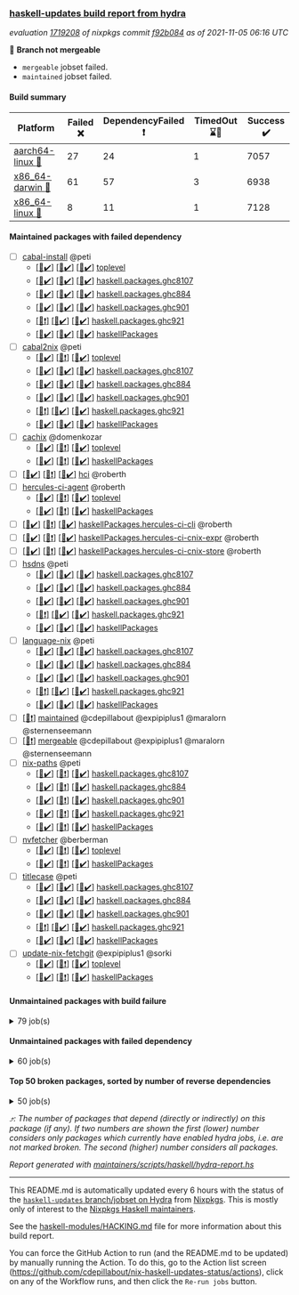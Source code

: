 ### [haskell-updates build report from hydra](https://hydra.nixos.org/jobset/nixpkgs/haskell-updates)
*evaluation [1719208](https://hydra.nixos.org/eval/1719208) of nixpkgs commit [f92b084](https://github.com/NixOS/nixpkgs/commits/f92b08416d2fce4e61c5c32412962957537d720b) as of 2021-11-05 06:16 UTC*

:red_circle: **Branch not mergeable**
  * `mergeable` jobset failed.
  * `maintained` jobset failed.

#### Build summary

 | Platform | Failed :x: | DependencyFailed :heavy_exclamation_mark: | TimedOut :hourglass::no_entry_sign: | Success :heavy_check_mark: | 
 | --- | --- | --- | --- | --- | 
 | [aarch64-linux :iphone:](https://hydra.nixos.org/eval/1719208?filter=.aarch64-linux) | 27 | 24 | 1 | 7057 | 
 | [x86_64-darwin :apple:](https://hydra.nixos.org/eval/1719208?filter=.x86_64-darwin) | 61 | 57 | 3 | 6938 | 
 | [x86_64-linux :penguin:](https://hydra.nixos.org/eval/1719208?filter=.x86_64-linux) | 8 | 11 | 1 | 7128 | 
#### Maintained packages with failed dependency
- [ ] [cabal-install](https://hydra.nixos.org/eval/1719208?filter=cabal-install) @peti
  - [[:iphone::heavy_check_mark:]](https://hydra.nixos.org/build/157455409) [[:apple::heavy_check_mark:]](https://hydra.nixos.org/build/157451120) [[:penguin::heavy_check_mark:]](https://hydra.nixos.org/build/157451612) [toplevel](https://hydra.nixos.org/eval/1719208?filter=cabal-install)
  - [[:iphone::heavy_check_mark:]](https://hydra.nixos.org/build/157449738) [[:apple::heavy_check_mark:]](https://hydra.nixos.org/build/157446437) [[:penguin::heavy_check_mark:]](https://hydra.nixos.org/build/157460937) [haskell.packages.ghc8107](https://hydra.nixos.org/eval/1719208?filter=haskell.packages.ghc8107.cabal-install)
  - [[:iphone::heavy_check_mark:]](https://hydra.nixos.org/build/157456335) [[:apple::heavy_check_mark:]](https://hydra.nixos.org/build/157455400) [[:penguin::heavy_check_mark:]](https://hydra.nixos.org/build/157454221) [haskell.packages.ghc884](https://hydra.nixos.org/eval/1719208?filter=haskell.packages.ghc884.cabal-install)
  - [[:iphone::heavy_check_mark:]](https://hydra.nixos.org/build/157446365) [[:apple::heavy_check_mark:]](https://hydra.nixos.org/build/157446862) [[:penguin::heavy_check_mark:]](https://hydra.nixos.org/build/157451405) [haskell.packages.ghc901](https://hydra.nixos.org/eval/1719208?filter=haskell.packages.ghc901.cabal-install)
  - [[:iphone::heavy_exclamation_mark:]](https://hydra.nixos.org/build/157452727) [[:apple::heavy_check_mark:]](https://hydra.nixos.org/build/157459035) [[:penguin::heavy_check_mark:]](https://hydra.nixos.org/build/157459948) [haskell.packages.ghc921](https://hydra.nixos.org/eval/1719208?filter=haskell.packages.ghc921.cabal-install)
  - [[:iphone::heavy_check_mark:]](https://hydra.nixos.org/build/157449021) [[:apple::heavy_check_mark:]](https://hydra.nixos.org/build/157445555) [[:penguin::heavy_check_mark:]](https://hydra.nixos.org/build/157451869) [haskellPackages](https://hydra.nixos.org/eval/1719208?filter=haskellPackages.cabal-install)
- [ ] [cabal2nix](https://hydra.nixos.org/eval/1719208?filter=cabal2nix) @peti
  - [[:iphone::heavy_check_mark:]](https://hydra.nixos.org/build/157552391) [[:apple::heavy_exclamation_mark:]](https://hydra.nixos.org/build/157552399) [[:penguin::heavy_check_mark:]](https://hydra.nixos.org/build/157552388) [toplevel](https://hydra.nixos.org/eval/1719208?filter=cabal2nix)
  - [[:iphone::heavy_check_mark:]](https://hydra.nixos.org/build/157464422) [[:apple::heavy_check_mark:]](https://hydra.nixos.org/build/157450624) [[:penguin::heavy_check_mark:]](https://hydra.nixos.org/build/157446123) [haskell.packages.ghc8107](https://hydra.nixos.org/eval/1719208?filter=haskell.packages.ghc8107.cabal2nix)
  - [[:iphone::heavy_check_mark:]](https://hydra.nixos.org/build/157456314) [[:apple::heavy_check_mark:]](https://hydra.nixos.org/build/157463749) [[:penguin::heavy_check_mark:]](https://hydra.nixos.org/build/157457258) [haskell.packages.ghc884](https://hydra.nixos.org/eval/1719208?filter=haskell.packages.ghc884.cabal2nix)
  - [[:iphone::heavy_check_mark:]](https://hydra.nixos.org/build/157448906) [[:apple::heavy_check_mark:]](https://hydra.nixos.org/build/157445774) [[:penguin::heavy_check_mark:]](https://hydra.nixos.org/build/157459817) [haskell.packages.ghc901](https://hydra.nixos.org/eval/1719208?filter=haskell.packages.ghc901.cabal2nix)
  - [[:iphone::heavy_exclamation_mark:]](https://hydra.nixos.org/build/157452945) [[:apple::heavy_check_mark:]](https://hydra.nixos.org/build/157451248) [[:penguin::heavy_check_mark:]](https://hydra.nixos.org/build/157462243) [haskell.packages.ghc921](https://hydra.nixos.org/eval/1719208?filter=haskell.packages.ghc921.cabal2nix)
  - [[:iphone::heavy_check_mark:]](https://hydra.nixos.org/build/157461736) [[:apple::heavy_check_mark:]](https://hydra.nixos.org/build/157457455) [[:penguin::heavy_check_mark:]](https://hydra.nixos.org/build/157462337) [haskellPackages](https://hydra.nixos.org/eval/1719208?filter=haskellPackages.cabal2nix)
- [ ] [cachix](https://hydra.nixos.org/eval/1719208?filter=cachix) @domenkozar
  - [[:iphone::heavy_check_mark:]](https://hydra.nixos.org/build/157552380) [[:apple::heavy_exclamation_mark:]](https://hydra.nixos.org/build/157552402) [[:penguin::heavy_check_mark:]](https://hydra.nixos.org/build/157552446) [toplevel](https://hydra.nixos.org/eval/1719208?filter=cachix)
  - [[:iphone::heavy_check_mark:]](https://hydra.nixos.org/build/157552392) [[:apple::heavy_exclamation_mark:]](https://hydra.nixos.org/build/157552396) [[:penguin::heavy_check_mark:]](https://hydra.nixos.org/build/157552407) [haskellPackages](https://hydra.nixos.org/eval/1719208?filter=haskellPackages.cachix)
- [ ] [[:iphone::heavy_check_mark:]](https://hydra.nixos.org/build/157552408) [[:apple::heavy_exclamation_mark:]](https://hydra.nixos.org/build/157552438) [[:penguin::heavy_check_mark:]](https://hydra.nixos.org/build/157552413) [hci](https://hydra.nixos.org/eval/1719208?filter=hci) @roberth
- [ ] [hercules-ci-agent](https://hydra.nixos.org/eval/1719208?filter=hercules-ci-agent) @roberth
  - [[:iphone::heavy_check_mark:]](https://hydra.nixos.org/build/157552443) [[:apple::heavy_exclamation_mark:]](https://hydra.nixos.org/build/157552425) [[:penguin::heavy_check_mark:]](https://hydra.nixos.org/build/157552405) [toplevel](https://hydra.nixos.org/eval/1719208?filter=hercules-ci-agent)
  - [[:iphone::heavy_check_mark:]](https://hydra.nixos.org/build/157552429) [[:apple::heavy_exclamation_mark:]](https://hydra.nixos.org/build/157552401) [[:penguin::heavy_check_mark:]](https://hydra.nixos.org/build/157552421) [haskellPackages](https://hydra.nixos.org/eval/1719208?filter=haskellPackages.hercules-ci-agent)
- [ ] [[:iphone::heavy_check_mark:]](https://hydra.nixos.org/build/157552426) [[:apple::heavy_exclamation_mark:]](https://hydra.nixos.org/build/157552437) [[:penguin::heavy_check_mark:]](https://hydra.nixos.org/build/157552427) [haskellPackages.hercules-ci-cli](https://hydra.nixos.org/eval/1719208?filter=haskellPackages.hercules-ci-cli) @roberth
- [ ] [[:iphone::heavy_check_mark:]](https://hydra.nixos.org/build/157552450) [[:apple::heavy_exclamation_mark:]](https://hydra.nixos.org/build/157552414) [[:penguin::heavy_check_mark:]](https://hydra.nixos.org/build/157552397) [haskellPackages.hercules-ci-cnix-expr](https://hydra.nixos.org/eval/1719208?filter=haskellPackages.hercules-ci-cnix-expr) @roberth
- [ ] [[:iphone::heavy_check_mark:]](https://hydra.nixos.org/build/157552410) [[:apple::heavy_exclamation_mark:]](https://hydra.nixos.org/build/157552395) [[:penguin::heavy_check_mark:]](https://hydra.nixos.org/build/157552439) [haskellPackages.hercules-ci-cnix-store](https://hydra.nixos.org/eval/1719208?filter=haskellPackages.hercules-ci-cnix-store) @roberth
- [ ] [hsdns](https://hydra.nixos.org/eval/1719208?filter=hsdns) @peti
  - [[:iphone::heavy_check_mark:]](https://hydra.nixos.org/build/157455771) [[:apple::heavy_check_mark:]](https://hydra.nixos.org/build/157445452) [[:penguin::heavy_check_mark:]](https://hydra.nixos.org/build/157464988) [haskell.packages.ghc8107](https://hydra.nixos.org/eval/1719208?filter=haskell.packages.ghc8107.hsdns)
  - [[:iphone::heavy_check_mark:]](https://hydra.nixos.org/build/157464805) [[:apple::heavy_check_mark:]](https://hydra.nixos.org/build/157449356) [[:penguin::heavy_check_mark:]](https://hydra.nixos.org/build/157465795) [haskell.packages.ghc884](https://hydra.nixos.org/eval/1719208?filter=haskell.packages.ghc884.hsdns)
  - [[:iphone::heavy_check_mark:]](https://hydra.nixos.org/build/157453106) [[:apple::heavy_check_mark:]](https://hydra.nixos.org/build/157453898) [[:penguin::heavy_check_mark:]](https://hydra.nixos.org/build/157446581) [haskell.packages.ghc901](https://hydra.nixos.org/eval/1719208?filter=haskell.packages.ghc901.hsdns)
  - [[:iphone::heavy_exclamation_mark:]](https://hydra.nixos.org/build/157455637) [[:apple::heavy_check_mark:]](https://hydra.nixos.org/build/157450546) [[:penguin::heavy_check_mark:]](https://hydra.nixos.org/build/157454101) [haskell.packages.ghc921](https://hydra.nixos.org/eval/1719208?filter=haskell.packages.ghc921.hsdns)
  - [[:iphone::heavy_check_mark:]](https://hydra.nixos.org/build/157457443) [[:apple::heavy_check_mark:]](https://hydra.nixos.org/build/157447464) [[:penguin::heavy_check_mark:]](https://hydra.nixos.org/build/157466761) [haskellPackages](https://hydra.nixos.org/eval/1719208?filter=haskellPackages.hsdns)
- [ ] [language-nix](https://hydra.nixos.org/eval/1719208?filter=language-nix) @peti
  - [[:iphone::heavy_check_mark:]](https://hydra.nixos.org/build/157456376) [[:apple::heavy_check_mark:]](https://hydra.nixos.org/build/157455115) [[:penguin::heavy_check_mark:]](https://hydra.nixos.org/build/157448184) [haskell.packages.ghc8107](https://hydra.nixos.org/eval/1719208?filter=haskell.packages.ghc8107.language-nix)
  - [[:iphone::heavy_check_mark:]](https://hydra.nixos.org/build/157454331) [[:apple::heavy_check_mark:]](https://hydra.nixos.org/build/157449121) [[:penguin::heavy_check_mark:]](https://hydra.nixos.org/build/157455444) [haskell.packages.ghc884](https://hydra.nixos.org/eval/1719208?filter=haskell.packages.ghc884.language-nix)
  - [[:iphone::heavy_check_mark:]](https://hydra.nixos.org/build/157464989) [[:apple::heavy_check_mark:]](https://hydra.nixos.org/build/157463233) [[:penguin::heavy_check_mark:]](https://hydra.nixos.org/build/157465229) [haskell.packages.ghc901](https://hydra.nixos.org/eval/1719208?filter=haskell.packages.ghc901.language-nix)
  - [[:iphone::heavy_exclamation_mark:]](https://hydra.nixos.org/build/157464591) [[:apple::heavy_check_mark:]](https://hydra.nixos.org/build/157452165) [[:penguin::heavy_check_mark:]](https://hydra.nixos.org/build/157446635) [haskell.packages.ghc921](https://hydra.nixos.org/eval/1719208?filter=haskell.packages.ghc921.language-nix)
  - [[:iphone::heavy_check_mark:]](https://hydra.nixos.org/build/157450337) [[:apple::heavy_check_mark:]](https://hydra.nixos.org/build/157466421) [[:penguin::heavy_check_mark:]](https://hydra.nixos.org/build/157453533) [haskellPackages](https://hydra.nixos.org/eval/1719208?filter=haskellPackages.language-nix)
- [ ] [[:penguin::heavy_exclamation_mark:]](https://hydra.nixos.org/build/157552375) [maintained](https://hydra.nixos.org/eval/1719208?filter=maintained) @cdepillabout @expipiplus1 @maralorn @sternenseemann
- [ ] [[:penguin::heavy_exclamation_mark:]](https://hydra.nixos.org/build/157552440) [mergeable](https://hydra.nixos.org/eval/1719208?filter=mergeable) @cdepillabout @expipiplus1 @maralorn @sternenseemann
- [ ] [nix-paths](https://hydra.nixos.org/eval/1719208?filter=nix-paths) @peti
  - [[:iphone::heavy_check_mark:]](https://hydra.nixos.org/build/157552448) [[:apple::heavy_exclamation_mark:]](https://hydra.nixos.org/build/157552447) [[:penguin::heavy_check_mark:]](https://hydra.nixos.org/build/157552422) [haskell.packages.ghc8107](https://hydra.nixos.org/eval/1719208?filter=haskell.packages.ghc8107.nix-paths)
  - [[:iphone::heavy_check_mark:]](https://hydra.nixos.org/build/157552431) [[:apple::heavy_exclamation_mark:]](https://hydra.nixos.org/build/157552390) [[:penguin::heavy_check_mark:]](https://hydra.nixos.org/build/157552409) [haskell.packages.ghc884](https://hydra.nixos.org/eval/1719208?filter=haskell.packages.ghc884.nix-paths)
  - [[:iphone::heavy_check_mark:]](https://hydra.nixos.org/build/157552432) [[:apple::heavy_exclamation_mark:]](https://hydra.nixos.org/build/157552386) [[:penguin::heavy_check_mark:]](https://hydra.nixos.org/build/157552419) [haskell.packages.ghc901](https://hydra.nixos.org/eval/1719208?filter=haskell.packages.ghc901.nix-paths)
  - [[:iphone::heavy_check_mark:]](https://hydra.nixos.org/build/157552393) [[:apple::heavy_exclamation_mark:]](https://hydra.nixos.org/build/157552383) [[:penguin::heavy_check_mark:]](https://hydra.nixos.org/build/157552385) [haskell.packages.ghc921](https://hydra.nixos.org/eval/1719208?filter=haskell.packages.ghc921.nix-paths)
  - [[:iphone::heavy_check_mark:]](https://hydra.nixos.org/build/157552384) [[:apple::heavy_exclamation_mark:]](https://hydra.nixos.org/build/157552420) [[:penguin::heavy_check_mark:]](https://hydra.nixos.org/build/157552398) [haskellPackages](https://hydra.nixos.org/eval/1719208?filter=haskellPackages.nix-paths)
- [ ] [nvfetcher](https://hydra.nixos.org/eval/1719208?filter=nvfetcher) @berberman
  - [[:iphone::heavy_check_mark:]](https://hydra.nixos.org/build/157552416) [[:apple::heavy_exclamation_mark:]](https://hydra.nixos.org/build/157552433) [[:penguin::heavy_check_mark:]](https://hydra.nixos.org/build/157552451) [toplevel](https://hydra.nixos.org/eval/1719208?filter=nvfetcher)
  - [[:iphone::heavy_check_mark:]](https://hydra.nixos.org/build/157552412) [[:apple::heavy_exclamation_mark:]](https://hydra.nixos.org/build/157552404) [[:penguin::heavy_check_mark:]](https://hydra.nixos.org/build/157552436) [haskellPackages](https://hydra.nixos.org/eval/1719208?filter=haskellPackages.nvfetcher)
- [ ] [titlecase](https://hydra.nixos.org/eval/1719208?filter=titlecase) @peti
  - [[:iphone::heavy_check_mark:]](https://hydra.nixos.org/build/157461002) [[:apple::heavy_check_mark:]](https://hydra.nixos.org/build/157456509) [[:penguin::heavy_check_mark:]](https://hydra.nixos.org/build/157462297) [haskell.packages.ghc8107](https://hydra.nixos.org/eval/1719208?filter=haskell.packages.ghc8107.titlecase)
  - [[:iphone::heavy_check_mark:]](https://hydra.nixos.org/build/157446339) [[:apple::heavy_check_mark:]](https://hydra.nixos.org/build/157459066) [[:penguin::heavy_check_mark:]](https://hydra.nixos.org/build/157458763) [haskell.packages.ghc884](https://hydra.nixos.org/eval/1719208?filter=haskell.packages.ghc884.titlecase)
  - [[:iphone::heavy_check_mark:]](https://hydra.nixos.org/build/157445602) [[:apple::heavy_check_mark:]](https://hydra.nixos.org/build/157458673) [[:penguin::heavy_check_mark:]](https://hydra.nixos.org/build/157458432) [haskell.packages.ghc901](https://hydra.nixos.org/eval/1719208?filter=haskell.packages.ghc901.titlecase)
  - [[:iphone::heavy_exclamation_mark:]](https://hydra.nixos.org/build/157446219) [[:apple::heavy_check_mark:]](https://hydra.nixos.org/build/157462136) [[:penguin::heavy_check_mark:]](https://hydra.nixos.org/build/157461071) [haskell.packages.ghc921](https://hydra.nixos.org/eval/1719208?filter=haskell.packages.ghc921.titlecase)
  - [[:iphone::heavy_check_mark:]](https://hydra.nixos.org/build/157461080) [[:apple::heavy_check_mark:]](https://hydra.nixos.org/build/157463891) [[:penguin::heavy_check_mark:]](https://hydra.nixos.org/build/157456050) [haskellPackages](https://hydra.nixos.org/eval/1719208?filter=haskellPackages.titlecase)
- [ ] [update-nix-fetchgit](https://hydra.nixos.org/eval/1719208?filter=update-nix-fetchgit) @expipiplus1 @sorki
  - [[:iphone::heavy_check_mark:]](https://hydra.nixos.org/build/157552445) [[:apple::heavy_exclamation_mark:]](https://hydra.nixos.org/build/157552435) [[:penguin::heavy_check_mark:]](https://hydra.nixos.org/build/157552379) [toplevel](https://hydra.nixos.org/eval/1719208?filter=update-nix-fetchgit)
  - [[:iphone::heavy_check_mark:]](https://hydra.nixos.org/build/157552449) [[:apple::heavy_exclamation_mark:]](https://hydra.nixos.org/build/157552415) [[:penguin::heavy_check_mark:]](https://hydra.nixos.org/build/157552403) [haskellPackages](https://hydra.nixos.org/eval/1719208?filter=haskellPackages.update-nix-fetchgit)
#### Unmaintained packages with build failure
<details><summary>79 job(s) </summary>

- [ ] [[:iphone::heavy_check_mark:]](https://hydra.nixos.org/build/157462152) [[:apple::x:]](https://hydra.nixos.org/build/157461027) [[:penguin::heavy_check_mark:]](https://hydra.nixos.org/build/157459832) [haskellPackages.sdp](https://hydra.nixos.org/eval/1719208?filter=haskellPackages.sdp)  :arrow_heading_up: 9 | 9
- [ ] [[:iphone::heavy_check_mark:]](https://hydra.nixos.org/build/157450265) [[:apple::x:]](https://hydra.nixos.org/build/157451036) [[:penguin::heavy_check_mark:]](https://hydra.nixos.org/build/157464852) [haskellPackages.di-core](https://hydra.nixos.org/eval/1719208?filter=haskellPackages.di-core)  :arrow_heading_up: 7 | 11
- [ ] [[:iphone::heavy_check_mark:]](https://hydra.nixos.org/build/157455791) [[:apple::x:]](https://hydra.nixos.org/build/157452207) [[:penguin::heavy_check_mark:]](https://hydra.nixos.org/build/157463320) [haskellPackages.thyme](https://hydra.nixos.org/eval/1719208?filter=haskellPackages.thyme)  :arrow_heading_up: 6 | 15
- [ ] [[:iphone::x:]](https://hydra.nixos.org/build/157452558) [[:apple::heavy_check_mark:]](https://hydra.nixos.org/build/157459727) [[:penguin::heavy_check_mark:]](https://hydra.nixos.org/build/157466778) [haskellPackages.libBF](https://hydra.nixos.org/eval/1719208?filter=haskellPackages.libBF)  :arrow_heading_up: 4 | 20
- [ ] [[:iphone::heavy_check_mark:]](https://hydra.nixos.org/build/157455517) [[:apple::x:]](https://hydra.nixos.org/build/157462725) [[:penguin::heavy_check_mark:]](https://hydra.nixos.org/build/157455939) [haskellPackages.exinst](https://hydra.nixos.org/eval/1719208?filter=haskellPackages.exinst)  :arrow_heading_up: 4 | 6
- [ ] [[:iphone::heavy_check_mark:]](https://hydra.nixos.org/build/157463358) [[:apple::x:]](https://hydra.nixos.org/build/157464362) [[:penguin::heavy_check_mark:]](https://hydra.nixos.org/build/157454657) [haskellPackages.nri-observability](https://hydra.nixos.org/eval/1719208?filter=haskellPackages.nri-observability)  :arrow_heading_up: 3 | 5
- [ ] [[:iphone::x:]](https://hydra.nixos.org/build/157553248) [[:apple::x:]](https://hydra.nixos.org/build/157553273) [[:penguin::x:]](https://hydra.nixos.org/build/157553252) [haskellPackages.JSONb](https://hydra.nixos.org/eval/1719208?filter=haskellPackages.JSONb)  :arrow_heading_up: 3 | 4
- [ ] [[:iphone::x:]](https://hydra.nixos.org/build/157462894) [[:apple::heavy_check_mark:]](https://hydra.nixos.org/build/157449079) [[:penguin::heavy_check_mark:]](https://hydra.nixos.org/build/157460196) [haskellPackages.ptr-poker](https://hydra.nixos.org/eval/1719208?filter=haskellPackages.ptr-poker)  :arrow_heading_up: 3 | 4
- [ ] [[:iphone::x:]](https://hydra.nixos.org/build/157446072) [[:apple::heavy_check_mark:]](https://hydra.nixos.org/build/157463607) [[:penguin::heavy_check_mark:]](https://hydra.nixos.org/build/157448172) [haskellPackages.OrderedBits](https://hydra.nixos.org/eval/1719208?filter=haskellPackages.OrderedBits)  :arrow_heading_up: 1 | 36
- [ ] [[:iphone::x:]](https://hydra.nixos.org/build/157464301) [[:apple::heavy_check_mark:]](https://hydra.nixos.org/build/157454842) [[:penguin::heavy_check_mark:]](https://hydra.nixos.org/build/157456241) [haskellPackages.type-natural](https://hydra.nixos.org/eval/1719208?filter=haskellPackages.type-natural)  :arrow_heading_up: 1 | 4
- [ ] [[:iphone::x:]](https://hydra.nixos.org/build/157445298) [[:apple::heavy_check_mark:]](https://hydra.nixos.org/build/157466872) [[:penguin::heavy_check_mark:]](https://hydra.nixos.org/build/157450918) [haskellPackages.long-double](https://hydra.nixos.org/eval/1719208?filter=haskellPackages.long-double)  :arrow_heading_up: 1 | 2
- [ ] [[:iphone::x:]](https://hydra.nixos.org/build/157456956) [[:apple::x:]](https://hydra.nixos.org/build/157463375) [[:penguin::heavy_check_mark:]](https://hydra.nixos.org/build/157464456) [haskellPackages.easytensor](https://hydra.nixos.org/eval/1719208?filter=haskellPackages.easytensor)  :arrow_heading_up: 1 | 1
- [ ] [[:iphone::heavy_check_mark:]](https://hydra.nixos.org/build/157446759) [[:apple::x:]](https://hydra.nixos.org/build/157456760) [[:penguin::heavy_check_mark:]](https://hydra.nixos.org/build/157466850) [haskellPackages.gi-gdkx11](https://hydra.nixos.org/eval/1719208?filter=haskellPackages.gi-gdkx11)  :arrow_heading_up: 1 | 1
- [ ] [[:iphone::heavy_check_mark:]](https://hydra.nixos.org/build/157447435) [[:apple::x:]](https://hydra.nixos.org/build/157449807) [[:penguin::heavy_check_mark:]](https://hydra.nixos.org/build/157457967) [haskellPackages.keep-alive](https://hydra.nixos.org/eval/1719208?filter=haskellPackages.keep-alive)  :arrow_heading_up: 1 | 1
- [ ] [[:iphone::x:]](https://hydra.nixos.org/build/157553255) [[:apple::x:]](https://hydra.nixos.org/build/157553263) [[:penguin::x:]](https://hydra.nixos.org/build/157553284) [haskellPackages.lambdacube-core](https://hydra.nixos.org/eval/1719208?filter=haskellPackages.lambdacube-core)  :arrow_heading_up: 1 | 1
- [ ] [[:iphone::heavy_check_mark:]](https://hydra.nixos.org/build/157448863) [[:apple::x:]](https://hydra.nixos.org/build/157445490) [[:penguin::heavy_check_mark:]](https://hydra.nixos.org/build/157462663) [haskellPackages.loc](https://hydra.nixos.org/eval/1719208?filter=haskellPackages.loc)  :arrow_heading_up: 1 | 1
- [ ] [[:iphone::x:]](https://hydra.nixos.org/build/157453681) [[:apple::heavy_check_mark:]](https://hydra.nixos.org/build/157450735) [[:penguin::heavy_check_mark:]](https://hydra.nixos.org/build/157460860) [haskellPackages.nlopt-haskell](https://hydra.nixos.org/eval/1719208?filter=haskellPackages.nlopt-haskell)  :arrow_heading_up: 1 | 1
- [ ] [[:iphone::heavy_check_mark:]](https://hydra.nixos.org/build/157453667) [[:apple::x:]](https://hydra.nixos.org/build/157452916) [[:penguin::heavy_check_mark:]](https://hydra.nixos.org/build/157458491) [haskellPackages.opencv](https://hydra.nixos.org/eval/1719208?filter=haskellPackages.opencv)  :arrow_heading_up: 1 | 1
- [ ] [[:iphone::heavy_check_mark:]](https://hydra.nixos.org/build/157462085) [[:apple::x:]](https://hydra.nixos.org/build/157455497) [[:penguin::heavy_check_mark:]](https://hydra.nixos.org/build/157453553) [haskellPackages.sequence-formats](https://hydra.nixos.org/eval/1719208?filter=haskellPackages.sequence-formats)  :arrow_heading_up: 1 | 1
- [ ] [[:iphone::x:]](https://hydra.nixos.org/build/157448550) [[:apple::heavy_check_mark:]](https://hydra.nixos.org/build/157455522) [[:penguin::heavy_check_mark:]](https://hydra.nixos.org/build/157462117) [haskellPackages.unicode-properties](https://hydra.nixos.org/eval/1719208?filter=haskellPackages.unicode-properties)  :arrow_heading_up: 1 | 1
- [ ] [[:iphone::x:]](https://hydra.nixos.org/build/157553276) [[:apple::x:]](https://hydra.nixos.org/build/157553251) [[:penguin::x:]](https://hydra.nixos.org/build/157553275) [haskellPackages.webapi](https://hydra.nixos.org/eval/1719208?filter=haskellPackages.webapi)  :arrow_heading_up: 1 | 1
- [ ] [[:iphone::x:]](https://hydra.nixos.org/build/157452960) [[:apple::heavy_check_mark:]](https://hydra.nixos.org/build/157456797) [[:penguin::heavy_check_mark:]](https://hydra.nixos.org/build/157457685) [haskellPackages.accelerate-llvm](https://hydra.nixos.org/eval/1719208?filter=haskellPackages.accelerate-llvm)  :arrow_heading_up: 0 | 8
- [ ] [[:iphone::x:]](https://hydra.nixos.org/build/157460703) [[:apple::heavy_check_mark:]](https://hydra.nixos.org/build/157446126) [[:penguin::heavy_check_mark:]](https://hydra.nixos.org/build/157461957) [haskellPackages.freetype2](https://hydra.nixos.org/eval/1719208?filter=haskellPackages.freetype2)  :arrow_heading_up: 0 | 7
- [ ] [[:iphone::heavy_check_mark:]](https://hydra.nixos.org/build/157447514) [[:apple::x:]](https://hydra.nixos.org/build/157464629) [[:penguin::heavy_check_mark:]](https://hydra.nixos.org/build/157464875) [haskellPackages.pipes-zlib](https://hydra.nixos.org/eval/1719208?filter=haskellPackages.pipes-zlib)  :arrow_heading_up: 0 | 6
- [ ] [[:iphone::heavy_check_mark:]](https://hydra.nixos.org/build/157462427) [[:apple::x:]](https://hydra.nixos.org/build/157459164) [[:penguin::heavy_check_mark:]](https://hydra.nixos.org/build/157452685) [haskellPackages.hmidi](https://hydra.nixos.org/eval/1719208?filter=haskellPackages.hmidi)  :arrow_heading_up: 0 | 4
- [ ] [[:iphone::heavy_check_mark:]](https://hydra.nixos.org/build/157453944) [[:apple::x:]](https://hydra.nixos.org/build/157464419) [[:penguin::heavy_check_mark:]](https://hydra.nixos.org/build/157466385) [haskellPackages.zip](https://hydra.nixos.org/eval/1719208?filter=haskellPackages.zip)  :arrow_heading_up: 0 | 4
- [ ] [[:iphone::x:]](https://hydra.nixos.org/build/157448474) [[:apple::heavy_check_mark:]](https://hydra.nixos.org/build/157453506) [[:penguin::heavy_check_mark:]](https://hydra.nixos.org/build/157462171) [haskellPackages.cdar-mBound](https://hydra.nixos.org/eval/1719208?filter=haskellPackages.cdar-mBound)  :arrow_heading_up: 0 | 2
- [ ] [[:iphone::x:]](https://hydra.nixos.org/build/157553272) [[:apple::x:]](https://hydra.nixos.org/build/157553259) [[:penguin::x:]](https://hydra.nixos.org/build/157553277) [haskellPackages.ide-backend-common](https://hydra.nixos.org/eval/1719208?filter=haskellPackages.ide-backend-common)  :arrow_heading_up: 0 | 2
- [ ] [[:iphone::heavy_check_mark:]](https://hydra.nixos.org/build/157462036) [[:apple::x:]](https://hydra.nixos.org/build/157453622) [[:penguin::heavy_check_mark:]](https://hydra.nixos.org/build/157448407) [haskellPackages.posix-socket](https://hydra.nixos.org/eval/1719208?filter=haskellPackages.posix-socket)  :arrow_heading_up: 0 | 2
- [ ] [[:iphone::x:]](https://hydra.nixos.org/build/157461887) [[:apple::heavy_check_mark:]](https://hydra.nixos.org/build/157447937) [[:penguin::heavy_check_mark:]](https://hydra.nixos.org/build/157452162) [haskellPackages.quic](https://hydra.nixos.org/eval/1719208?filter=haskellPackages.quic)  :arrow_heading_up: 0 | 2
- [ ] [[:iphone::heavy_check_mark:]](https://hydra.nixos.org/build/157453941) [[:apple::x:]](https://hydra.nixos.org/build/157455130) [[:penguin::heavy_check_mark:]](https://hydra.nixos.org/build/157449458) [haskellPackages.hamid](https://hydra.nixos.org/eval/1719208?filter=haskellPackages.hamid)  :arrow_heading_up: 0 | 1
- [ ] [[:iphone::heavy_check_mark:]](https://hydra.nixos.org/build/157451743) [[:apple::x:]](https://hydra.nixos.org/build/157461411) [[:penguin::heavy_check_mark:]](https://hydra.nixos.org/build/157460158) [haskellPackages.hmatrix-morpheus](https://hydra.nixos.org/eval/1719208?filter=haskellPackages.hmatrix-morpheus)  :arrow_heading_up: 0 | 1
- [ ] [[:iphone::heavy_check_mark:]](https://hydra.nixos.org/build/157459696) [[:apple::x:]](https://hydra.nixos.org/build/157463452) [[:penguin::heavy_check_mark:]](https://hydra.nixos.org/build/157459665) [haskellPackages.huckleberry](https://hydra.nixos.org/eval/1719208?filter=haskellPackages.huckleberry)  :arrow_heading_up: 0 | 1
- [ ] [[:iphone::x:]](https://hydra.nixos.org/build/157553280) [[:apple::x:]](https://hydra.nixos.org/build/157553254) [[:penguin::x:]](https://hydra.nixos.org/build/157553240) [haskellPackages.lambdacube-engine](https://hydra.nixos.org/eval/1719208?filter=haskellPackages.lambdacube-engine)  :arrow_heading_up: 0 | 1
- [ ] [[:iphone::x:]](https://hydra.nixos.org/build/157459049) [[:apple::heavy_check_mark:]](https://hydra.nixos.org/build/157451309) [[:penguin::heavy_check_mark:]](https://hydra.nixos.org/build/157453127) [haskellPackages.picosat](https://hydra.nixos.org/eval/1719208?filter=haskellPackages.picosat)  :arrow_heading_up: 0 | 1
- [ ] [[:iphone::heavy_check_mark:]](https://hydra.nixos.org/build/157452453) [[:apple::x:]](https://hydra.nixos.org/build/157451079) [[:penguin::heavy_check_mark:]](https://hydra.nixos.org/build/157464480) [haskellPackages.select](https://hydra.nixos.org/eval/1719208?filter=haskellPackages.select)  :arrow_heading_up: 0 | 1
- [ ] [[:iphone::heavy_check_mark:]](https://hydra.nixos.org/build/157460409) [[:apple::x:]](https://hydra.nixos.org/build/157463482) [[:penguin::heavy_check_mark:]](https://hydra.nixos.org/build/157464158) [haskellPackages.sysinfo](https://hydra.nixos.org/eval/1719208?filter=haskellPackages.sysinfo)  :arrow_heading_up: 0 | 1
- [ ] [[:iphone::x:]](https://hydra.nixos.org/build/157553282) [[:apple::x:]](https://hydra.nixos.org/build/157553243) [[:penguin::x:]](https://hydra.nixos.org/build/157553281) [haskellPackages.text-trie](https://hydra.nixos.org/eval/1719208?filter=haskellPackages.text-trie)  :arrow_heading_up: 0 | 1
- [ ] [[:iphone::heavy_check_mark:]](https://hydra.nixos.org/build/157451008) [[:apple::x:]](https://hydra.nixos.org/build/157457819) [[:penguin::heavy_check_mark:]](https://hydra.nixos.org/build/157461548) [haskellPackages.FractalArt](https://hydra.nixos.org/eval/1719208?filter=haskellPackages.FractalArt) 
- [ ] [[:iphone::x:]](https://hydra.nixos.org/build/157445907) [[:apple::heavy_check_mark:]](https://hydra.nixos.org/build/157457621) [[:penguin::heavy_check_mark:]](https://hydra.nixos.org/build/157466628) [haskellPackages.HsASA](https://hydra.nixos.org/eval/1719208?filter=haskellPackages.HsASA) 
- [ ] [[:iphone::x:]](https://hydra.nixos.org/build/157553268) [[:apple::x:]](https://hydra.nixos.org/build/157553279) [[:penguin::x:]](https://hydra.nixos.org/build/157553244) [haskellPackages.LambdaDesigner](https://hydra.nixos.org/eval/1719208?filter=haskellPackages.LambdaDesigner) 
- [ ] [[:iphone::x:]](https://hydra.nixos.org/build/157553274) [[:apple::x:]](https://hydra.nixos.org/build/157553260) [[:penguin::x:]](https://hydra.nixos.org/build/157553261) [haskellPackages.airship](https://hydra.nixos.org/eval/1719208?filter=haskellPackages.airship) 
- [ ] [[:iphone::heavy_check_mark:]](https://hydra.nixos.org/build/157459756) [[:apple::x:]](https://hydra.nixos.org/build/157448665) [[:penguin::heavy_check_mark:]](https://hydra.nixos.org/build/157461947) [haskellPackages.chiphunk](https://hydra.nixos.org/eval/1719208?filter=haskellPackages.chiphunk) 
- [ ] [[:iphone::heavy_check_mark:]](https://hydra.nixos.org/build/157455546) [[:apple::x:]](https://hydra.nixos.org/build/157454873) [[:penguin::heavy_check_mark:]](https://hydra.nixos.org/build/157446991) [haskellPackages.discount](https://hydra.nixos.org/eval/1719208?filter=haskellPackages.discount) 
- [ ] [[:iphone::heavy_check_mark:]](https://hydra.nixos.org/build/157451487) [[:apple::x:]](https://hydra.nixos.org/build/157447722) [[:penguin::heavy_check_mark:]](https://hydra.nixos.org/build/157450987) [haskellPackages.diskhash](https://hydra.nixos.org/eval/1719208?filter=haskellPackages.diskhash) 
- [ ] [[:iphone::heavy_check_mark:]](https://hydra.nixos.org/build/157445445) [[:apple::x:]](https://hydra.nixos.org/build/157458629) [[:penguin::heavy_check_mark:]](https://hydra.nixos.org/build/157446533) [haskellPackages.epub-tools](https://hydra.nixos.org/eval/1719208?filter=haskellPackages.epub-tools) 
- [ ] [[:iphone::heavy_check_mark:]](https://hydra.nixos.org/build/157458605) [[:apple::x:]](https://hydra.nixos.org/build/157448683) [[:penguin::heavy_check_mark:]](https://hydra.nixos.org/build/157446185) [haskellPackages.float128](https://hydra.nixos.org/eval/1719208?filter=haskellPackages.float128) 
- [ ] [[:iphone::heavy_check_mark:]](https://hydra.nixos.org/build/157450564) [[:apple::x:]](https://hydra.nixos.org/build/157466105) [[:penguin::heavy_check_mark:]](https://hydra.nixos.org/build/157453535) [haskellPackages.gerrit](https://hydra.nixos.org/eval/1719208?filter=haskellPackages.gerrit) 
- [ ] [[:iphone::x:]](https://hydra.nixos.org/build/157454082) [[:penguin::heavy_check_mark:]](https://hydra.nixos.org/build/157452874) [haskellPackages.gnome-keyring](https://hydra.nixos.org/eval/1719208?filter=haskellPackages.gnome-keyring) 
- [ ] [[:iphone::heavy_check_mark:]](https://hydra.nixos.org/build/157461485) [[:apple::x:]](https://hydra.nixos.org/build/157455934) [[:penguin::heavy_check_mark:]](https://hydra.nixos.org/build/157456259) [haskellPackages.gtk-traymanager](https://hydra.nixos.org/eval/1719208?filter=haskellPackages.gtk-traymanager) 
- [ ] [[:iphone::heavy_check_mark:]](https://hydra.nixos.org/build/157451506) [[:apple::x:]](https://hydra.nixos.org/build/157463510) [[:penguin::heavy_check_mark:]](https://hydra.nixos.org/build/157465416) [haskellPackages.hid](https://hydra.nixos.org/eval/1719208?filter=haskellPackages.hid) 
- [ ] [[:iphone::heavy_check_mark:]](https://hydra.nixos.org/build/157460194) [[:apple::x:]](https://hydra.nixos.org/build/157461528) [[:penguin::heavy_check_mark:]](https://hydra.nixos.org/build/157462102) [haskellPackages.highlight](https://hydra.nixos.org/eval/1719208?filter=haskellPackages.highlight) 
- [ ] [[:iphone::heavy_check_mark:]](https://hydra.nixos.org/build/157450499) [[:apple::x:]](https://hydra.nixos.org/build/157456441) [[:penguin::heavy_check_mark:]](https://hydra.nixos.org/build/157450917) [haskellPackages.hinotify-conduit](https://hydra.nixos.org/eval/1719208?filter=haskellPackages.hinotify-conduit) 
- [ ] [[:iphone::heavy_check_mark:]](https://hydra.nixos.org/build/157537763) [[:apple::x:]](https://hydra.nixos.org/build/157537741) [[:penguin::heavy_check_mark:]](https://hydra.nixos.org/build/157537740) [haskellPackages.hls-rename-plugin](https://hydra.nixos.org/eval/1719208?filter=haskellPackages.hls-rename-plugin) 
- [ ] [[:iphone::x:]](https://hydra.nixos.org/build/157466363) [[:apple::heavy_check_mark:]](https://hydra.nixos.org/build/157458918) [[:penguin::heavy_check_mark:]](https://hydra.nixos.org/build/157466936) [haskellPackages.hq](https://hydra.nixos.org/eval/1719208?filter=haskellPackages.hq) 
- [ ] [[:iphone::heavy_check_mark:]](https://hydra.nixos.org/build/157460495) [[:apple::x:]](https://hydra.nixos.org/build/157463870) [[:penguin::heavy_check_mark:]](https://hydra.nixos.org/build/157460425) [haskellPackages.hs](https://hydra.nixos.org/eval/1719208?filter=haskellPackages.hs) 
- [ ] [[:iphone::heavy_check_mark:]](https://hydra.nixos.org/build/157464992) [[:apple::x:]](https://hydra.nixos.org/build/157461994) [[:penguin::heavy_check_mark:]](https://hydra.nixos.org/build/157454611) [haskellPackages.hsshellscript](https://hydra.nixos.org/eval/1719208?filter=haskellPackages.hsshellscript) 
- [ ] [[:iphone::heavy_check_mark:]](https://hydra.nixos.org/build/157460986) [[:apple::x:]](https://hydra.nixos.org/build/157459267) [[:penguin::heavy_check_mark:]](https://hydra.nixos.org/build/157447114) [haskellPackages.hssourceinfo](https://hydra.nixos.org/eval/1719208?filter=haskellPackages.hssourceinfo) 
- [ ] [[:iphone::heavy_check_mark:]](https://hydra.nixos.org/build/157462824) [[:apple::x:]](https://hydra.nixos.org/build/157449928) [[:penguin::heavy_check_mark:]](https://hydra.nixos.org/build/157454402) [haskellPackages.ipcvar](https://hydra.nixos.org/eval/1719208?filter=haskellPackages.ipcvar) 
- [ ] [[:iphone::heavy_check_mark:]](https://hydra.nixos.org/build/157455571) [[:apple::x:]](https://hydra.nixos.org/build/157458358) [[:penguin::heavy_check_mark:]](https://hydra.nixos.org/build/157459470) [haskellPackages.linux-framebuffer](https://hydra.nixos.org/eval/1719208?filter=haskellPackages.linux-framebuffer) 
- [ ] [[:iphone::heavy_check_mark:]](https://hydra.nixos.org/build/157451330) [[:apple::x:]](https://hydra.nixos.org/build/157461212) [[:penguin::heavy_check_mark:]](https://hydra.nixos.org/build/157447329) [haskellPackages.mediawiki2latex](https://hydra.nixos.org/eval/1719208?filter=haskellPackages.mediawiki2latex) 
- [ ] [[:iphone::heavy_check_mark:]](https://hydra.nixos.org/build/157447587) [[:apple::x:]](https://hydra.nixos.org/build/157460031) [[:penguin::heavy_check_mark:]](https://hydra.nixos.org/build/157448104) [haskellPackages.mercury-api](https://hydra.nixos.org/eval/1719208?filter=haskellPackages.mercury-api) 
- [ ] [[:iphone::heavy_check_mark:]](https://hydra.nixos.org/build/157449979) [[:apple::x:]](https://hydra.nixos.org/build/157453036) [[:penguin::heavy_check_mark:]](https://hydra.nixos.org/build/157446878) [haskellPackages.nano-cryptr](https://hydra.nixos.org/eval/1719208?filter=haskellPackages.nano-cryptr) 
- [ ] [[:iphone::heavy_check_mark:]](https://hydra.nixos.org/build/157455333) [[:apple::x:]](https://hydra.nixos.org/build/157446105) [[:penguin::heavy_check_mark:]](https://hydra.nixos.org/build/157452229) [haskellPackages.persistent-pagination](https://hydra.nixos.org/eval/1719208?filter=haskellPackages.persistent-pagination) 
- [ ] [[:iphone::heavy_check_mark:]](https://hydra.nixos.org/build/157458705) [[:apple::x:]](https://hydra.nixos.org/build/157458648) [[:penguin::heavy_check_mark:]](https://hydra.nixos.org/build/157465899) [haskellPackages.ping-wrapper](https://hydra.nixos.org/eval/1719208?filter=haskellPackages.ping-wrapper) 
- [ ] [[:iphone::x:]](https://hydra.nixos.org/build/157450424) [[:apple::heavy_check_mark:]](https://hydra.nixos.org/build/157449109) [[:penguin::heavy_check_mark:]](https://hydra.nixos.org/build/157454551) [haskellPackages.poker](https://hydra.nixos.org/eval/1719208?filter=haskellPackages.poker) 
- [ ] [[:iphone::heavy_check_mark:]](https://hydra.nixos.org/build/157453539) [[:apple::x:]](https://hydra.nixos.org/build/157447965) [[:penguin::heavy_check_mark:]](https://hydra.nixos.org/build/157454054) [haskellPackages.posix-timer](https://hydra.nixos.org/eval/1719208?filter=haskellPackages.posix-timer) 
- [ ] [[:iphone::heavy_check_mark:]](https://hydra.nixos.org/build/157455935) [[:apple::x:]](https://hydra.nixos.org/build/157446200) [[:penguin::heavy_check_mark:]](https://hydra.nixos.org/build/157457196) [haskellPackages.procex](https://hydra.nixos.org/eval/1719208?filter=haskellPackages.procex) 
- [ ] [[:iphone::heavy_check_mark:]](https://hydra.nixos.org/build/157466892) [[:apple::x:]](https://hydra.nixos.org/build/157461654) [[:penguin::heavy_check_mark:]](https://hydra.nixos.org/build/157447625) [haskellPackages.pthread](https://hydra.nixos.org/eval/1719208?filter=haskellPackages.pthread) 
- [ ] [[:iphone::heavy_check_mark:]](https://hydra.nixos.org/build/157451219) [[:apple::x:]](https://hydra.nixos.org/build/157447356) [[:penguin::heavy_check_mark:]](https://hydra.nixos.org/build/157446559) [haskellPackages.sandwich-webdriver](https://hydra.nixos.org/eval/1719208?filter=haskellPackages.sandwich-webdriver) 
- [ ] [[:iphone::heavy_check_mark:]](https://hydra.nixos.org/build/157466227) [[:apple::x:]](https://hydra.nixos.org/build/157456885) [[:penguin::heavy_check_mark:]](https://hydra.nixos.org/build/157464113) [haskellPackages.sfml-audio](https://hydra.nixos.org/eval/1719208?filter=haskellPackages.sfml-audio) 
- [ ] [[:iphone::heavy_check_mark:]](https://hydra.nixos.org/build/157450613) [[:apple::x:]](https://hydra.nixos.org/build/157448327) [[:penguin::heavy_check_mark:]](https://hydra.nixos.org/build/157461775) [haskellPackages.shared-memory](https://hydra.nixos.org/eval/1719208?filter=haskellPackages.shared-memory) 
- [ ] [[:iphone::heavy_check_mark:]](https://hydra.nixos.org/build/157462790) [[:apple::x:]](https://hydra.nixos.org/build/157466210) [[:penguin::heavy_check_mark:]](https://hydra.nixos.org/build/157463842) [haskellPackages.tailfile-hinotify](https://hydra.nixos.org/eval/1719208?filter=haskellPackages.tailfile-hinotify) 
- [ ] [[:iphone::x:]](https://hydra.nixos.org/build/157457375) [[:apple::heavy_check_mark:]](https://hydra.nixos.org/build/157454055) [[:penguin::heavy_check_mark:]](https://hydra.nixos.org/build/157451210) [haskellPackages.wiringPi](https://hydra.nixos.org/eval/1719208?filter=haskellPackages.wiringPi) 
- [ ] [[:iphone::x:]](https://hydra.nixos.org/build/157464020) [[:apple::heavy_check_mark:]](https://hydra.nixos.org/build/157447300) [[:penguin::heavy_check_mark:]](https://hydra.nixos.org/build/157459541) [haskellPackages.x86-64bit](https://hydra.nixos.org/eval/1719208?filter=haskellPackages.x86-64bit) 
- [ ] [[:iphone::heavy_check_mark:]](https://hydra.nixos.org/build/157448053) [[:apple::x:]](https://hydra.nixos.org/build/157455062) [[:penguin::heavy_check_mark:]](https://hydra.nixos.org/build/157459070) [haskellPackages.xmonad-utils](https://hydra.nixos.org/eval/1719208?filter=haskellPackages.xmonad-utils) 
- [ ] [[:iphone::heavy_check_mark:]](https://hydra.nixos.org/build/157447421) [[:apple::x:]](https://hydra.nixos.org/build/157452143) [[:penguin::heavy_check_mark:]](https://hydra.nixos.org/build/157447773) [haskellPackages.yoga](https://hydra.nixos.org/eval/1719208?filter=haskellPackages.yoga) 
- [ ] [[:iphone::heavy_check_mark:]](https://hydra.nixos.org/build/157463859) [[:apple::x:]](https://hydra.nixos.org/build/157450068) [[:penguin::heavy_check_mark:]](https://hydra.nixos.org/build/157456661) [haskellPackages.zot](https://hydra.nixos.org/eval/1719208?filter=haskellPackages.zot) 
- [ ] [[:iphone::heavy_check_mark:]](https://hydra.nixos.org/build/157464517) [[:apple::x:]](https://hydra.nixos.org/build/157453593) [[:penguin::heavy_check_mark:]](https://hydra.nixos.org/build/157449936) [haskellPackages.zxcvbn-c](https://hydra.nixos.org/eval/1719208?filter=haskellPackages.zxcvbn-c) 
</details>

#### Unmaintained packages with failed dependency
<details><summary>60 job(s) </summary>

- [ ] [[:iphone::heavy_check_mark:]](https://hydra.nixos.org/build/157450476) [[:apple::heavy_exclamation_mark:]](https://hydra.nixos.org/build/157465524) [[:penguin::heavy_check_mark:]](https://hydra.nixos.org/build/157463864) [haskellPackages.gi-javascriptcore](https://hydra.nixos.org/eval/1719208?filter=haskellPackages.gi-javascriptcore)  :arrow_heading_up: 7 | 18
- [ ] [[:iphone::heavy_check_mark:]](https://hydra.nixos.org/build/157459554) [[:apple::heavy_exclamation_mark:]](https://hydra.nixos.org/build/157452212) [[:penguin::heavy_check_mark:]](https://hydra.nixos.org/build/157465611) [haskellPackages.gi-webkit2](https://hydra.nixos.org/eval/1719208?filter=haskellPackages.gi-webkit2)  :arrow_heading_up: 5 | 14
- [ ] [[:iphone::heavy_check_mark:]](https://hydra.nixos.org/build/157449630) [[:apple::heavy_exclamation_mark:]](https://hydra.nixos.org/build/157458341) [[:penguin::heavy_check_mark:]](https://hydra.nixos.org/build/157454290) [haskellPackages.di-handle](https://hydra.nixos.org/eval/1719208?filter=haskellPackages.di-handle)  :arrow_heading_up: 5 | 9
- [ ] [[:iphone::heavy_check_mark:]](https://hydra.nixos.org/build/157455097) [[:apple::heavy_exclamation_mark:]](https://hydra.nixos.org/build/157461363) [[:penguin::heavy_check_mark:]](https://hydra.nixos.org/build/157452694) [haskellPackages.di-monad](https://hydra.nixos.org/eval/1719208?filter=haskellPackages.di-monad)  :arrow_heading_up: 5 | 9
- [ ] [[:iphone::heavy_check_mark:]](https://hydra.nixos.org/build/157464238) [[:apple::heavy_exclamation_mark:]](https://hydra.nixos.org/build/157448157) [[:penguin::heavy_check_mark:]](https://hydra.nixos.org/build/157448040) [haskellPackages.di-df1](https://hydra.nixos.org/eval/1719208?filter=haskellPackages.di-df1)  :arrow_heading_up: 4 | 8
- [ ] [[:iphone::heavy_exclamation_mark:]](https://hydra.nixos.org/build/157464347) [[:apple::heavy_check_mark:]](https://hydra.nixos.org/build/157462850) [[:penguin::heavy_check_mark:]](https://hydra.nixos.org/build/157458421) [haskellPackages.jsonifier](https://hydra.nixos.org/eval/1719208?filter=haskellPackages.jsonifier)  :arrow_heading_up: 2 | 2
- [ ] [[:iphone::heavy_check_mark:]](https://hydra.nixos.org/build/157450087) [[:apple::heavy_exclamation_mark:]](https://hydra.nixos.org/build/157461262) [[:penguin::heavy_check_mark:]](https://hydra.nixos.org/build/157459011) [haskellPackages.sdp-io](https://hydra.nixos.org/eval/1719208?filter=haskellPackages.sdp-io)  :arrow_heading_up: 2 | 2
- [ ] [[:iphone::heavy_check_mark:]](https://hydra.nixos.org/build/157462747) [[:apple::heavy_exclamation_mark:]](https://hydra.nixos.org/build/157446538) [[:penguin::heavy_check_mark:]](https://hydra.nixos.org/build/157461635) [haskellPackages.di-polysemy](https://hydra.nixos.org/eval/1719208?filter=haskellPackages.di-polysemy)  :arrow_heading_up: 1 | 4
- [ ] [[:iphone::heavy_exclamation_mark:]](https://hydra.nixos.org/build/157553283) [[:apple::heavy_exclamation_mark:]](https://hydra.nixos.org/build/157553257) [[:penguin::heavy_exclamation_mark:]](https://hydra.nixos.org/build/157553247) [haskellPackages.JSON-Combinator](https://hydra.nixos.org/eval/1719208?filter=haskellPackages.JSON-Combinator)  :arrow_heading_up: 1 | 1
- [ ] [[:iphone::heavy_exclamation_mark:]](https://hydra.nixos.org/build/157447261) [[:apple::heavy_exclamation_mark:]](https://hydra.nixos.org/build/157454975) [[:penguin::heavy_exclamation_mark:]](https://hydra.nixos.org/build/157449052) [haskellPackages.hbro](https://hydra.nixos.org/eval/1719208?filter=haskellPackages.hbro)  :arrow_heading_up: 1 | 1
- [ ] [[:iphone::heavy_check_mark:]](https://hydra.nixos.org/build/157446607) [[:apple::heavy_exclamation_mark:]](https://hydra.nixos.org/build/157447291) [[:penguin::heavy_check_mark:]](https://hydra.nixos.org/build/157460799) [haskellPackages.nri-redis](https://hydra.nixos.org/eval/1719208?filter=haskellPackages.nri-redis)  :arrow_heading_up: 1 | 1
- [ ] [[:iphone::heavy_exclamation_mark:]](https://hydra.nixos.org/build/157450861) [[:apple::heavy_check_mark:]](https://hydra.nixos.org/build/157458652) [[:penguin::heavy_check_mark:]](https://hydra.nixos.org/build/157455707) [haskellPackages.opentelemetry-extra](https://hydra.nixos.org/eval/1719208?filter=haskellPackages.opentelemetry-extra)  :arrow_heading_up: 1 | 1
- [ ] [[:iphone::heavy_check_mark:]](https://hydra.nixos.org/build/157454710) [[:apple::heavy_exclamation_mark:]](https://hydra.nixos.org/build/157461602) [[:penguin::heavy_check_mark:]](https://hydra.nixos.org/build/157465037) [haskellPackages.orgmode-parse](https://hydra.nixos.org/eval/1719208?filter=haskellPackages.orgmode-parse)  :arrow_heading_up: 1 | 1
- [ ] [[:iphone::heavy_check_mark:]](https://hydra.nixos.org/build/157446595) [[:apple::heavy_exclamation_mark:]](https://hydra.nixos.org/build/157454965) [[:penguin::heavy_check_mark:]](https://hydra.nixos.org/build/157464955) [haskellPackages.sdp-hashable](https://hydra.nixos.org/eval/1719208?filter=haskellPackages.sdp-hashable)  :arrow_heading_up: 1 | 1
- [ ] [[:iphone::heavy_exclamation_mark:]](https://hydra.nixos.org/build/157461305) [[:apple::heavy_check_mark:]](https://hydra.nixos.org/build/157455947) [[:penguin::heavy_check_mark:]](https://hydra.nixos.org/build/157456726) [haskellPackages.PrimitiveArray](https://hydra.nixos.org/eval/1719208?filter=haskellPackages.PrimitiveArray)  :arrow_heading_up: 0 | 35
- [ ] [[:iphone::heavy_check_mark:]](https://hydra.nixos.org/build/157464817) [[:apple::heavy_exclamation_mark:]](https://hydra.nixos.org/build/157460541) [[:penguin::heavy_check_mark:]](https://hydra.nixos.org/build/157458746) [haskellPackages.di](https://hydra.nixos.org/eval/1719208?filter=haskellPackages.di)  :arrow_heading_up: 0 | 2
- [ ] [[:iphone::heavy_exclamation_mark:]](https://hydra.nixos.org/build/157459196) [[:apple::heavy_check_mark:]](https://hydra.nixos.org/build/157452178) [[:penguin::heavy_check_mark:]](https://hydra.nixos.org/build/157456912) [haskellPackages.sized](https://hydra.nixos.org/eval/1719208?filter=haskellPackages.sized)  :arrow_heading_up: 0 | 2
- [ ] [[:iphone::heavy_check_mark:]](https://hydra.nixos.org/build/157459357) [[:apple::heavy_exclamation_mark:]](https://hydra.nixos.org/build/157454836) [[:penguin::heavy_check_mark:]](https://hydra.nixos.org/build/157450939) [haskellPackages.keenser](https://hydra.nixos.org/eval/1719208?filter=haskellPackages.keenser)  :arrow_heading_up: 0 | 1
- [ ] [[:iphone::heavy_check_mark:]](https://hydra.nixos.org/build/157463695) [[:apple::heavy_exclamation_mark:]](https://hydra.nixos.org/build/157458788) [[:penguin::heavy_check_mark:]](https://hydra.nixos.org/build/157454441) [haskellPackages.moto](https://hydra.nixos.org/eval/1719208?filter=haskellPackages.moto)  :arrow_heading_up: 0 | 1
- [ ] [[:iphone::heavy_exclamation_mark:]](https://hydra.nixos.org/build/157553249) [[:apple::heavy_exclamation_mark:]](https://hydra.nixos.org/build/157553241) [[:penguin::heavy_exclamation_mark:]](https://hydra.nixos.org/build/157553239) [haskellPackages.JSON-Combinator-Examples](https://hydra.nixos.org/eval/1719208?filter=haskellPackages.JSON-Combinator-Examples) 
- [ ] [[:iphone::heavy_check_mark:]](https://hydra.nixos.org/build/157458461) [[:apple::heavy_exclamation_mark:]](https://hydra.nixos.org/build/157463681) [[:penguin::heavy_check_mark:]](https://hydra.nixos.org/build/157458508) [haskellPackages.antiope-es](https://hydra.nixos.org/eval/1719208?filter=haskellPackages.antiope-es) 
- [ ] [cabal2nix-unstable](https://hydra.nixos.org/eval/1719208?filter=cabal2nix-unstable) 
  - [[:iphone::heavy_check_mark:]](https://hydra.nixos.org/build/157552377) [[:apple::heavy_exclamation_mark:]](https://hydra.nixos.org/build/157552382) [[:penguin::heavy_check_mark:]](https://hydra.nixos.org/build/157552428) [haskell.packages.ghc8107](https://hydra.nixos.org/eval/1719208?filter=haskell.packages.ghc8107.cabal2nix-unstable)
  - [[:iphone::heavy_check_mark:]](https://hydra.nixos.org/build/157552378) [[:apple::heavy_exclamation_mark:]](https://hydra.nixos.org/build/157552411) [[:penguin::heavy_check_mark:]](https://hydra.nixos.org/build/157552424) [haskell.packages.ghc884](https://hydra.nixos.org/eval/1719208?filter=haskell.packages.ghc884.cabal2nix-unstable)
  - [[:iphone::heavy_check_mark:]](https://hydra.nixos.org/build/157552381) [[:apple::heavy_exclamation_mark:]](https://hydra.nixos.org/build/157552441) [[:penguin::heavy_check_mark:]](https://hydra.nixos.org/build/157552452) [haskell.packages.ghc901](https://hydra.nixos.org/eval/1719208?filter=haskell.packages.ghc901.cabal2nix-unstable)
  - [[:iphone::heavy_exclamation_mark:]](https://hydra.nixos.org/build/157552400) [[:apple::heavy_exclamation_mark:]](https://hydra.nixos.org/build/157552442) [[:penguin::heavy_check_mark:]](https://hydra.nixos.org/build/157552389) [haskell.packages.ghc921](https://hydra.nixos.org/eval/1719208?filter=haskell.packages.ghc921.cabal2nix-unstable)
  - [[:iphone::heavy_check_mark:]](https://hydra.nixos.org/build/157552417) [[:apple::heavy_exclamation_mark:]](https://hydra.nixos.org/build/157552444) [[:penguin::heavy_check_mark:]](https://hydra.nixos.org/build/157552418) [haskellPackages](https://hydra.nixos.org/eval/1719208?filter=haskellPackages.cabal2nix-unstable)
- [ ] [[:iphone::heavy_exclamation_mark:]](https://hydra.nixos.org/build/157452221) [[:apple::heavy_exclamation_mark:]](https://hydra.nixos.org/build/157452355) [[:penguin::heavy_check_mark:]](https://hydra.nixos.org/build/157460621) [haskellPackages.easytensor-vulkan](https://hydra.nixos.org/eval/1719208?filter=haskellPackages.easytensor-vulkan) 
- [ ] [[:iphone::heavy_check_mark:]](https://hydra.nixos.org/build/157463662) [[:apple::heavy_exclamation_mark:]](https://hydra.nixos.org/build/157464928) [[:penguin::heavy_check_mark:]](https://hydra.nixos.org/build/157455461) [haskellPackages.exinst-aeson](https://hydra.nixos.org/eval/1719208?filter=haskellPackages.exinst-aeson) 
- [ ] [[:iphone::heavy_check_mark:]](https://hydra.nixos.org/build/157451500) [[:apple::heavy_exclamation_mark:]](https://hydra.nixos.org/build/157456899) [[:penguin::heavy_check_mark:]](https://hydra.nixos.org/build/157464275) [haskellPackages.exinst-bytes](https://hydra.nixos.org/eval/1719208?filter=haskellPackages.exinst-bytes) 
- [ ] [[:iphone::heavy_check_mark:]](https://hydra.nixos.org/build/157459955) [[:apple::heavy_exclamation_mark:]](https://hydra.nixos.org/build/157465679) [[:penguin::heavy_check_mark:]](https://hydra.nixos.org/build/157445403) [haskellPackages.exinst-cereal](https://hydra.nixos.org/eval/1719208?filter=haskellPackages.exinst-cereal) 
- [ ] [[:iphone::heavy_check_mark:]](https://hydra.nixos.org/build/157460618) [[:apple::heavy_exclamation_mark:]](https://hydra.nixos.org/build/157463768) [[:penguin::heavy_check_mark:]](https://hydra.nixos.org/build/157453661) [haskellPackages.exinst-serialise](https://hydra.nixos.org/eval/1719208?filter=haskellPackages.exinst-serialise) 
- [ ] [[:iphone::heavy_check_mark:]](https://hydra.nixos.org/build/157453646) [[:apple::heavy_exclamation_mark:]](https://hydra.nixos.org/build/157454672) [[:penguin::heavy_check_mark:]](https://hydra.nixos.org/build/157457005) [haskellPackages.fastparser](https://hydra.nixos.org/eval/1719208?filter=haskellPackages.fastparser) 
- [ ] [[:iphone::heavy_check_mark:]](https://hydra.nixos.org/build/157448983) [[:apple::heavy_exclamation_mark:]](https://hydra.nixos.org/build/157454986) [[:penguin::heavy_check_mark:]](https://hydra.nixos.org/build/157466314) [haskellPackages.gi-webkit2webextension](https://hydra.nixos.org/eval/1719208?filter=haskellPackages.gi-webkit2webextension) 
- [ ] [[:iphone::heavy_exclamation_mark:]](https://hydra.nixos.org/build/157460241) [[:apple::heavy_exclamation_mark:]](https://hydra.nixos.org/build/157447562) [[:penguin::heavy_exclamation_mark:]](https://hydra.nixos.org/build/157463044) [haskellPackages.hbro-contrib](https://hydra.nixos.org/eval/1719208?filter=haskellPackages.hbro-contrib) 
- [ ] [[:iphone::heavy_exclamation_mark:]](https://hydra.nixos.org/build/157448308) [[:apple::heavy_check_mark:]](https://hydra.nixos.org/build/157449467) [[:penguin::heavy_check_mark:]](https://hydra.nixos.org/build/157458391) [haskellPackages.hmatrix-nlopt](https://hydra.nixos.org/eval/1719208?filter=haskellPackages.hmatrix-nlopt) 
- [ ] [[:iphone::heavy_exclamation_mark:]](https://hydra.nixos.org/build/157553253) [[:apple::heavy_exclamation_mark:]](https://hydra.nixos.org/build/157553267) [[:penguin::heavy_exclamation_mark:]](https://hydra.nixos.org/build/157553264) [haskellPackages.ide-backend-server](https://hydra.nixos.org/eval/1719208?filter=haskellPackages.ide-backend-server) 
- [ ] [[:iphone::heavy_exclamation_mark:]](https://hydra.nixos.org/build/157553266) [[:apple::heavy_exclamation_mark:]](https://hydra.nixos.org/build/157553271) [[:penguin::heavy_exclamation_mark:]](https://hydra.nixos.org/build/157553262) [haskellPackages.jspath](https://hydra.nixos.org/eval/1719208?filter=haskellPackages.jspath) 
- [ ] [[:iphone::heavy_exclamation_mark:]](https://hydra.nixos.org/build/157553242) [[:apple::heavy_exclamation_mark:]](https://hydra.nixos.org/build/157553265) [[:penguin::heavy_exclamation_mark:]](https://hydra.nixos.org/build/157553270) [haskellPackages.lambdacube-edsl](https://hydra.nixos.org/eval/1719208?filter=haskellPackages.lambdacube-edsl) 
- [ ] [[:iphone::heavy_exclamation_mark:]](https://hydra.nixos.org/build/157553269) [[:apple::heavy_exclamation_mark:]](https://hydra.nixos.org/build/157553237) [[:penguin::heavy_exclamation_mark:]](https://hydra.nixos.org/build/157553256) [haskellPackages.lambdacube-examples](https://hydra.nixos.org/eval/1719208?filter=haskellPackages.lambdacube-examples) 
- [ ] [[:iphone::heavy_check_mark:]](https://hydra.nixos.org/build/157457558) [[:apple::heavy_exclamation_mark:]](https://hydra.nixos.org/build/157459876) [[:penguin::heavy_check_mark:]](https://hydra.nixos.org/build/157455134) [haskellPackages.nri-http](https://hydra.nixos.org/eval/1719208?filter=haskellPackages.nri-http) 
- [ ] [[:iphone::heavy_check_mark:]](https://hydra.nixos.org/build/157450366) [[:apple::heavy_exclamation_mark:]](https://hydra.nixos.org/build/157451064) [[:penguin::heavy_check_mark:]](https://hydra.nixos.org/build/157447888) [haskellPackages.nri-test-encoding](https://hydra.nixos.org/eval/1719208?filter=haskellPackages.nri-test-encoding) 
- [ ] [[:iphone::heavy_check_mark:]](https://hydra.nixos.org/build/157446188) [[:apple::heavy_exclamation_mark:]](https://hydra.nixos.org/build/157457093) [[:penguin::heavy_check_mark:]](https://hydra.nixos.org/build/157464104) [haskellPackages.opencv-extra](https://hydra.nixos.org/eval/1719208?filter=haskellPackages.opencv-extra) 
- [ ] [[:iphone::heavy_exclamation_mark:]](https://hydra.nixos.org/build/157452368) [[:apple::heavy_check_mark:]](https://hydra.nixos.org/build/157447653) [[:penguin::heavy_check_mark:]](https://hydra.nixos.org/build/157449753) [haskellPackages.opentelemetry-lightstep](https://hydra.nixos.org/eval/1719208?filter=haskellPackages.opentelemetry-lightstep) 
- [ ] [[:iphone::heavy_check_mark:]](https://hydra.nixos.org/build/157462661) [[:apple::heavy_exclamation_mark:]](https://hydra.nixos.org/build/157451188) [[:penguin::heavy_check_mark:]](https://hydra.nixos.org/build/157451199) [haskellPackages.orgstat](https://hydra.nixos.org/eval/1719208?filter=haskellPackages.orgstat) 
- [ ] [[:iphone::heavy_check_mark:]](https://hydra.nixos.org/build/157465492) [[:apple::heavy_exclamation_mark:]](https://hydra.nixos.org/build/157450545) [[:penguin::heavy_check_mark:]](https://hydra.nixos.org/build/157466713) [haskellPackages.polysemy-log-di](https://hydra.nixos.org/eval/1719208?filter=haskellPackages.polysemy-log-di) 
- [ ] [[:iphone::heavy_check_mark:]](https://hydra.nixos.org/build/157456898) [[:apple::heavy_exclamation_mark:]](https://hydra.nixos.org/build/157457799) [[:penguin::heavy_check_mark:]](https://hydra.nixos.org/build/157466654) [haskellPackages.postgresql-replicant](https://hydra.nixos.org/eval/1719208?filter=haskellPackages.postgresql-replicant) 
- [ ] [[:iphone::heavy_exclamation_mark:]](https://hydra.nixos.org/build/157462336) [[:apple::heavy_check_mark:]](https://hydra.nixos.org/build/157446987) [[:penguin::heavy_check_mark:]](https://hydra.nixos.org/build/157458594) [haskellPackages.rounded](https://hydra.nixos.org/eval/1719208?filter=haskellPackages.rounded) 
- [ ] [[:iphone::heavy_check_mark:]](https://hydra.nixos.org/build/157446733) [[:apple::heavy_exclamation_mark:]](https://hydra.nixos.org/build/157461117) [[:penguin::heavy_check_mark:]](https://hydra.nixos.org/build/157448129) [haskellPackages.scan-metadata](https://hydra.nixos.org/eval/1719208?filter=haskellPackages.scan-metadata) 
- [ ] [[:iphone::heavy_check_mark:]](https://hydra.nixos.org/build/157459188) [[:apple::heavy_exclamation_mark:]](https://hydra.nixos.org/build/157457525) [[:penguin::heavy_check_mark:]](https://hydra.nixos.org/build/157459534) [haskellPackages.sdp-binary](https://hydra.nixos.org/eval/1719208?filter=haskellPackages.sdp-binary) 
- [ ] [[:iphone::heavy_check_mark:]](https://hydra.nixos.org/build/157456653) [[:apple::heavy_exclamation_mark:]](https://hydra.nixos.org/build/157452332) [[:penguin::heavy_check_mark:]](https://hydra.nixos.org/build/157446557) [haskellPackages.sdp-deepseq](https://hydra.nixos.org/eval/1719208?filter=haskellPackages.sdp-deepseq) 
- [ ] [[:iphone::heavy_check_mark:]](https://hydra.nixos.org/build/157455897) [[:apple::heavy_exclamation_mark:]](https://hydra.nixos.org/build/157466660) [[:penguin::heavy_check_mark:]](https://hydra.nixos.org/build/157460097) [haskellPackages.sdp-quickcheck](https://hydra.nixos.org/eval/1719208?filter=haskellPackages.sdp-quickcheck) 
- [ ] [[:iphone::heavy_check_mark:]](https://hydra.nixos.org/build/157465683) [[:apple::heavy_exclamation_mark:]](https://hydra.nixos.org/build/157465610) [[:penguin::heavy_check_mark:]](https://hydra.nixos.org/build/157457578) [haskellPackages.sdp4bytestring](https://hydra.nixos.org/eval/1719208?filter=haskellPackages.sdp4bytestring) 
- [ ] [[:iphone::heavy_check_mark:]](https://hydra.nixos.org/build/157450879) [[:apple::heavy_exclamation_mark:]](https://hydra.nixos.org/build/157450675) [[:penguin::heavy_check_mark:]](https://hydra.nixos.org/build/157465127) [haskellPackages.sdp4text](https://hydra.nixos.org/eval/1719208?filter=haskellPackages.sdp4text) 
- [ ] [[:iphone::heavy_check_mark:]](https://hydra.nixos.org/build/157462089) [[:apple::heavy_exclamation_mark:]](https://hydra.nixos.org/build/157462816) [[:penguin::heavy_check_mark:]](https://hydra.nixos.org/build/157451424) [haskellPackages.sdp4unordered](https://hydra.nixos.org/eval/1719208?filter=haskellPackages.sdp4unordered) 
- [ ] [[:iphone::heavy_check_mark:]](https://hydra.nixos.org/build/157459851) [[:apple::heavy_exclamation_mark:]](https://hydra.nixos.org/build/157462372) [[:penguin::heavy_check_mark:]](https://hydra.nixos.org/build/157454860) [haskellPackages.sdp4vector](https://hydra.nixos.org/eval/1719208?filter=haskellPackages.sdp4vector) 
- [ ] [[:iphone::heavy_check_mark:]](https://hydra.nixos.org/build/157445888) [[:apple::heavy_exclamation_mark:]](https://hydra.nixos.org/build/157454190) [[:penguin::heavy_check_mark:]](https://hydra.nixos.org/build/157452990) [haskellPackages.sequenceTools](https://hydra.nixos.org/eval/1719208?filter=haskellPackages.sequenceTools) 
- [ ] [[:iphone::heavy_exclamation_mark:]](https://hydra.nixos.org/build/157553246) [[:apple::heavy_exclamation_mark:]](https://hydra.nixos.org/build/157553250) [[:penguin::heavy_exclamation_mark:]](https://hydra.nixos.org/build/157553238) [haskellPackages.uber](https://hydra.nixos.org/eval/1719208?filter=haskellPackages.uber) 
- [ ] [[:iphone::heavy_exclamation_mark:]](https://hydra.nixos.org/build/157451249) [[:apple::heavy_check_mark:]](https://hydra.nixos.org/build/157462230) [[:penguin::heavy_check_mark:]](https://hydra.nixos.org/build/157461829) [haskellPackages.unicode-names](https://hydra.nixos.org/eval/1719208?filter=haskellPackages.unicode-names) 
- [ ] [[:iphone::heavy_check_mark:]](https://hydra.nixos.org/build/157465898) [[:apple::heavy_exclamation_mark:]](https://hydra.nixos.org/build/157457904) [[:penguin::heavy_check_mark:]](https://hydra.nixos.org/build/157463905) [haskellPackages.xbattbar](https://hydra.nixos.org/eval/1719208?filter=haskellPackages.xbattbar) 
</details>

#### Top 50 broken packages, sorted by number of reverse dependencies
<details><summary>50 job(s) </summary>

[haskell98](https://packdeps.haskellers.com/reverse/haskell98) :arrow_heading_up: 153  
[enumerator](https://packdeps.haskellers.com/reverse/enumerator) :arrow_heading_up: 56  
[derive](https://packdeps.haskellers.com/reverse/derive) :arrow_heading_up: 48  
[contiguous](https://packdeps.haskellers.com/reverse/contiguous) :arrow_heading_up: 46  
[MonadCatchIO-transformers](https://packdeps.haskellers.com/reverse/MonadCatchIO-transformers) :arrow_heading_up: 41  
[parseargs](https://packdeps.haskellers.com/reverse/parseargs) :arrow_heading_up: 41  
[bytesmith](https://packdeps.haskellers.com/reverse/bytesmith) :arrow_heading_up: 36  
[data-lens](https://packdeps.haskellers.com/reverse/data-lens) :arrow_heading_up: 34  
[distributed-process](https://packdeps.haskellers.com/reverse/distributed-process) :arrow_heading_up: 30  
[iteratee](https://packdeps.haskellers.com/reverse/iteratee) :arrow_heading_up: 29  
[jmacro](https://packdeps.haskellers.com/reverse/jmacro) :arrow_heading_up: 29  
[ip](https://packdeps.haskellers.com/reverse/ip) :arrow_heading_up: 26  
[either-unwrap](https://packdeps.haskellers.com/reverse/either-unwrap) :arrow_heading_up: 25  
[HList](https://packdeps.haskellers.com/reverse/HList) :arrow_heading_up: 23  
[SciBaseTypes](https://packdeps.haskellers.com/reverse/SciBaseTypes) :arrow_heading_up: 22  
[haskelldb](https://packdeps.haskellers.com/reverse/haskelldb) :arrow_heading_up: 22  
[hsc3](https://packdeps.haskellers.com/reverse/hsc3) :arrow_heading_up: 22  
[wxdirect](https://packdeps.haskellers.com/reverse/wxdirect) :arrow_heading_up: 22  
[BiobaseTypes](https://packdeps.haskellers.com/reverse/BiobaseTypes) :arrow_heading_up: 21  
[wxc](https://packdeps.haskellers.com/reverse/wxc) :arrow_heading_up: 21  
[biocore](https://packdeps.haskellers.com/reverse/biocore) :arrow_heading_up: 20  
[secp256k1-haskell](https://packdeps.haskellers.com/reverse/secp256k1-haskell) :arrow_heading_up: 20  
[wxcore](https://packdeps.haskellers.com/reverse/wxcore) :arrow_heading_up: 20  
[attoparsec-enumerator](https://packdeps.haskellers.com/reverse/attoparsec-enumerator) :arrow_heading_up: 19  
[bytestring-show](https://packdeps.haskellers.com/reverse/bytestring-show) :arrow_heading_up: 19  
[numhask](https://packdeps.haskellers.com/reverse/numhask) :arrow_heading_up: 19  
[polysemy-plugin](https://packdeps.haskellers.com/reverse/polysemy-plugin) :arrow_heading_up: 19  
[wx](https://packdeps.haskellers.com/reverse/wx) :arrow_heading_up: 19  
[BiobaseENA](https://packdeps.haskellers.com/reverse/BiobaseENA) :arrow_heading_up: 18  
[asn1-data](https://packdeps.haskellers.com/reverse/asn1-data) :arrow_heading_up: 18  
[dbus-core](https://packdeps.haskellers.com/reverse/dbus-core) :arrow_heading_up: 18  
[gtksourceview2](https://packdeps.haskellers.com/reverse/gtksourceview2) :arrow_heading_up: 18  
[BiobaseXNA](https://packdeps.haskellers.com/reverse/BiobaseXNA) :arrow_heading_up: 17  
[HGamer3D-Data](https://packdeps.haskellers.com/reverse/HGamer3D-Data) :arrow_heading_up: 17  
[certificate](https://packdeps.haskellers.com/reverse/certificate) :arrow_heading_up: 17  
[clash-prelude](https://packdeps.haskellers.com/reverse/clash-prelude) :arrow_heading_up: 17  
[dbus-client](https://packdeps.haskellers.com/reverse/dbus-client) :arrow_heading_up: 17  
[gconf](https://packdeps.haskellers.com/reverse/gconf) :arrow_heading_up: 17  
[gtk-serialized-event](https://packdeps.haskellers.com/reverse/gtk-serialized-event) :arrow_heading_up: 17  
[uuid-orphans](https://packdeps.haskellers.com/reverse/uuid-orphans) :arrow_heading_up: 17  
[cuda](https://packdeps.haskellers.com/reverse/cuda) :arrow_heading_up: 16  
[happstack-jmacro](https://packdeps.haskellers.com/reverse/happstack-jmacro) :arrow_heading_up: 16  
[manatee-core](https://packdeps.haskellers.com/reverse/manatee-core) :arrow_heading_up: 16  
[monads-fd](https://packdeps.haskellers.com/reverse/monads-fd) :arrow_heading_up: 16  
[murmur3](https://packdeps.haskellers.com/reverse/murmur3) :arrow_heading_up: 16  
[tls-extra](https://packdeps.haskellers.com/reverse/tls-extra) :arrow_heading_up: 16  
[ADPfusion](https://packdeps.haskellers.com/reverse/ADPfusion) :arrow_heading_up: 15  
[MaybeT](https://packdeps.haskellers.com/reverse/MaybeT) :arrow_heading_up: 15  
[blaze-builder-enumerator](https://packdeps.haskellers.com/reverse/blaze-builder-enumerator) :arrow_heading_up: 15  
[hetero-dict](https://packdeps.haskellers.com/reverse/hetero-dict) :arrow_heading_up: 15  
</details>


*:arrow_heading_up:: The number of packages that depend (directly or indirectly) on this package (if any). If two numbers are shown the first (lower) number considers only packages which currently have enabled hydra jobs, i.e. are not marked broken. The second (higher) number considers all packages.*

*Report generated with [maintainers/scripts/haskell/hydra-report.hs](https://github.com/NixOS/nixpkgs/blob/haskell-updates/maintainers/scripts/haskell/hydra-report.sh)*


----------------------------------------------------------------------

This README.md is automatically updated every 6 hours with the status of the
[`haskell-updates` branch/jobset on Hydra](https://hydra.nixos.org/jobset/nixpkgs/haskell-updates)
from [Nixpkgs](https://github.com/NixOS/nixpkgs).  This is mostly only of
interest to the [Nixpkgs Haskell maintainers](https://github.com/orgs/NixOS/teams/haskell).

See the
[haskell-modules/HACKING.md](https://github.com/NixOS/nixpkgs/blob/haskell-updates/pkgs/development/haskell-modules/HACKING.md)
file for more information about this build report.

You can force the GitHub Action to run (and the README.md to be updated) by
manually running the Action.  To do this, go to the Action list screen
(https://github.com/cdepillabout/nix-haskell-updates-status/actions),
click on any of the Workflow runs, and then click the `Re-run jobs` button.
